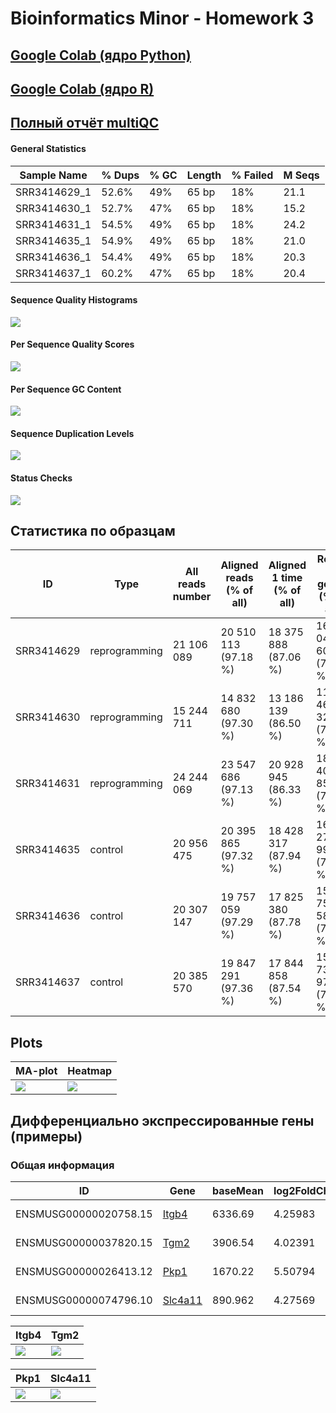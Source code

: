 # Bioinformatics Minor - Homework 3

## [Google Colab (ядро Python)](https://colab.research.google.com/drive/1MDoUQhaweCdvfYOyaV3rp6o8NGopVq38?usp=sharing)

## [Google Colab (ядро R)](https://colab.research.google.com/drive/1I_HDWJl80VY-rJQhk-JOXFBfJrrWGPD1?usp=sharing)

## [Полный отчёт multiQC](/data/multiqc_report.html)

#### General Statistics
Sample Name |	% Dups |	% GC |	Length |	% Failed |	M Seqs
-|-|-|-|-|-
SRR3414629_1 |	52.6% |	49% |	65 bp |	18% |	21.1
SRR3414630_1 |	52.7% |	47% |	65 bp |	18% |	15.2
SRR3414631_1 |	54.5% |	49% |	65 bp |	18% |	24.2
SRR3414635_1 | 54.9%	| 49%	| 65 bp |	18% |	21.0
SRR3414636_1 |	54.4% |	49% |	65 bp |	18% |	20.3
SRR3414637_1 | 60.2%	| 47%	| 65 bp |	18% |	20.4

#### Sequence Quality Histograms
![](images/multiqc/fastqc_per_base_sequence_quality_plot.png)
#### Per Sequence Quality Scores
![](images/multiqc/fastqc_per_sequence_quality_scores_plot.png)
#### Per Sequence GC Content
![](images/multiqc/fastqc_per_sequence_gc_content_plot.png)
#### Sequence Duplication Levels
![](images/multiqc/fastqc_sequence_duplication_levels_plot.png)
#### Status Checks
![](images/multiqc/fastqc-status-check-heatmap.png)


## Статистика по образцам
ID | Type |	All reads number |	Aligned reads (% of all) |	Aligned 1 time (% of all) |	Reads on genes (% of all)
-|-|-|-|-|-
SRR3414629 |	reprogramming |	21 106 089 |	20 510 113 (97.18 %) |	18 375 888 (87.06 %) |	16 049 609 (76.04 %)
SRR3414630 |	reprogramming |	15 244 711 |	14 832 680 (97.30 %) |	13 186 139 (86.50 %) |	11 465 324 (75.21 %)
SRR3414631 |	reprogramming |	24 244 069 |	23 547 686 (97.13 %) |	20 928 945 (86.33 %) | 18 408 851 (75.93 %)
SRR3414635 | control	| 20 956 475	| 20 395 865 (97.32 %) |	18 428 317 (87.94 %) |	16 275 997 (77.67 %)
SRR3414636 | control |	20 307 147 |	19 757 059 (97.29 %) |	17 825 380 (87.78 %) |	15 757 580 (77.60 %)
SRR3414637 | control	| 20 385 570	| 19 847 291 (97.36 %) |	17 844 858 (87.54 %) |	15 736 978 (77.20 %)

## Plots
MA-plot | Heatmap
-|-
![](images/MA-plot.png) | ![](images/heatmap.png)


## Дифференциально экспрессированные гены (примеры)

### Общая информация
ID | Gene |	baseMean  |	log2FoldChange |	lfcSE |	stat |	pvalue | padj
-|-|-|-|-|-|-|-
ENSMUSG00000020758.15 | [Itgb4](http://www.ensembl.org/Mus_musculus/Gene/Summary?db=core;g=ENSMUSG00000020758;r=11:115865535-115899238) |	6336.69 | 4.25983 |	0.114956 |	37.0562 |	1.42866e-300 | 4.10392e-297
ENSMUSG00000037820.15 | [Tgm2](http://www.ensembl.org/Mus_musculus/Gene/Summary?g=ENSMUSG00000037820;r=2:157958322-157988356) |	3906.54 | 4.02391 |	0.110666 |	36.3608 |	1.77307e-289 | 3.24117e-286
ENSMUSG00000026413.12 | [Pkp1](http://www.ensembl.org/Mus_musculus/Gene/Summary?g=ENSMUSG00000026413;r=1:135799133-135846945) |	1670.22 | 5.50794 |	0.162349 |	33.9265 |	2.70764e-252 | 3.40283e-249
ENSMUSG00000074796.10 | [Slc4a11](http://www.ensembl.org/Mus_musculus/Gene/Summary?g=ENSMUSG00000074796;r=2:130526033-130539439) |	890.962 | 4.27569 |	0.135831 |	31.478 |	1.73566e-217 | 1.74504e-214

Itgb4 | Tgm2
-|-
![](images/ENSMUSG00000020758.15.png) | ![](images/ENSMUSG00000037820.15.png)

Pkp1 | Slc4a11
-|-
![](images/ENSMUSG00000026413.12.png) | ![](images/ENSMUSG00000074796.10.png)
